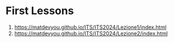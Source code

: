 # First Lessons
1) https://matdevyou.github.io/ITS/ITS2024/Lezione1/index.html <br>
2) https://matdevyou.github.io/ITS/ITS2024/Lezione2/index.html
